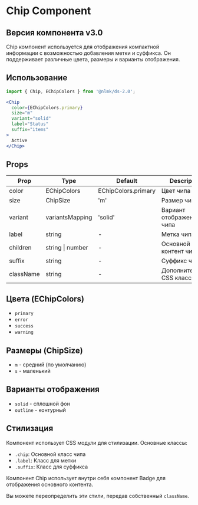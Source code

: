 # Chip Component
## Версия компонента v3.0

Chip компонент используется для отображения компактной информации с возможностью добавления метки и суффикса. Он поддерживает различные цвета, размеры и варианты отображения.

## Использование

```jsx
import { Chip, EChipColors } from '@nlmk/ds-2.0';

<Chip
  color={EChipColors.primary}
  size="m"
  variant="solid"
  label="Status"
  suffix="items"
>
  Active
</Chip>
```

## Props

| Prop      | Type             | Default             | Description              |
|-----------|------------------|---------------------|--------------------------|
| color     | EChipColors      | EChipColors.primary | Цвет чипа                |
| size      | ChipSize         | 'm'                 | Размер чипа              |
| variant   | variantsMapping  | 'solid'             | Вариант отображения чипа |
| label     | string           | -                   | Метка чипа               |
| children  | string \| number | -                   | Основной контент чипа    |
| suffix    | string           | -                   | Суффикс чипа             |
| className | string           | -                   | Дополнительный CSS класс |

## Цвета (EChipColors)

- `primary`
- `error`
- `success`
- `warning`

## Размеры (ChipSize)

- `m` - средний (по умолчанию)
- `s` - маленький

## Варианты отображения

- `solid` - сплошной фон
- `outline` - контурный

## Стилизация

Компонент использует CSS модули для стилизации. Основные классы:

- `.chip`: Основной класс чипа
- `.label`: Класс для метки
- `.suffix`: Класс для суффикса

Компонент Chip использует внутри себя компонент Badge для отображения основного контента.

Вы можете переопределить эти стили, передав собственный `className`.
